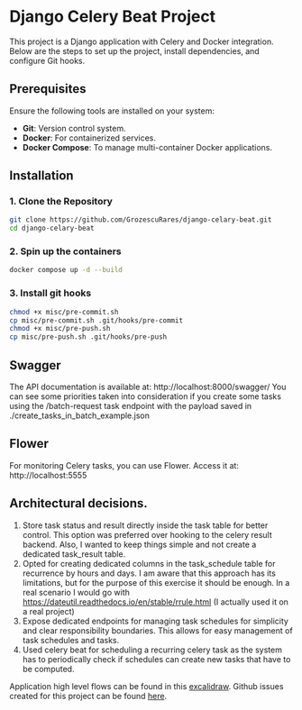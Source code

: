 # Django Celery Beat Project

This project is a Django application with Celery and Docker integration. Below are the steps to set up the project, install dependencies, and configure Git hooks.

## Prerequisites

Ensure the following tools are installed on your system:
- **Git**: Version control system.
- **Docker**: For containerized services.
- **Docker Compose**: To manage multi-container Docker applications.

## Installation

### 1. Clone the Repository
```bash
git clone https://github.com/GrozescuRares/django-celary-beat.git
cd django-celary-beat
```

### 2. Spin up the containers
```bash
docker compose up -d --build
```
### 3. Install git hooks
```bash
chmod +x misc/pre-commit.sh
cp misc/pre-commit.sh .git/hooks/pre-commit
chmod +x misc/pre-push.sh
cp misc/pre-push.sh .git/hooks/pre-push
```

## Swagger

The API documentation is available at: http://localhost:8000/swagger/
You can see some priorities taken into consideration if you create some tasks using the /batch-request task endpoint with the
payload saved in ./create_tasks_in_batch_example.json

## Flower

For monitoring Celery tasks, you can use Flower. Access it at: http://localhost:5555

## Architectural decisions.

1. Store task status and result directly inside the task table for better control. This option was preferred over hooking to the celery result backend. Also, I wanted to keep things simple and not create a dedicated task_result table.
2. Opted for creating dedicated columns in the task_schedule table for recurrence by hours and days. I am aware that this approach has its limitations, but for the purpose of this exercise it should be enough. In a real scenario I would go with https://dateutil.readthedocs.io/en/stable/rrule.html (I actually used it on a real project)
3. Expose dedicated endpoints for managing task schedules for simplicity and clear responsibility boundaries. This allows for easy management of task schedules and tasks.
4. Used celery beat for scheduling a recurring celery task as the system has to periodically check if schedules can create new tasks that have to be computed.

Application high level flows can be found in this [excalidraw](https://excalidraw.com/#json=CGgf7NHdMAOrrw10NQTin,ZyuNBwx1TnXyvXYd9zDnCw).
Github issues created for this project can be found [here](https://github.com/GrozescuRares/django-celary-beat/issues?q=is%3Aissue%20state%3Aclosed).